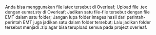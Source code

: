 Anda bisa menggunakan file latex tersebut di Overleaf;
Upload file .tex dengan eumat.sty di Overleaf;
Jadikan satu file-file tersebut dengan file EMT dalam satu folder;
Jangan lupa folder images hasil dari perintah-perintah EMT juga jadikan satu dalam folder tersebut;
Lalu jadikan folder tersebut menjadi .zip agar bisa terupload semua pada project overleaf.
